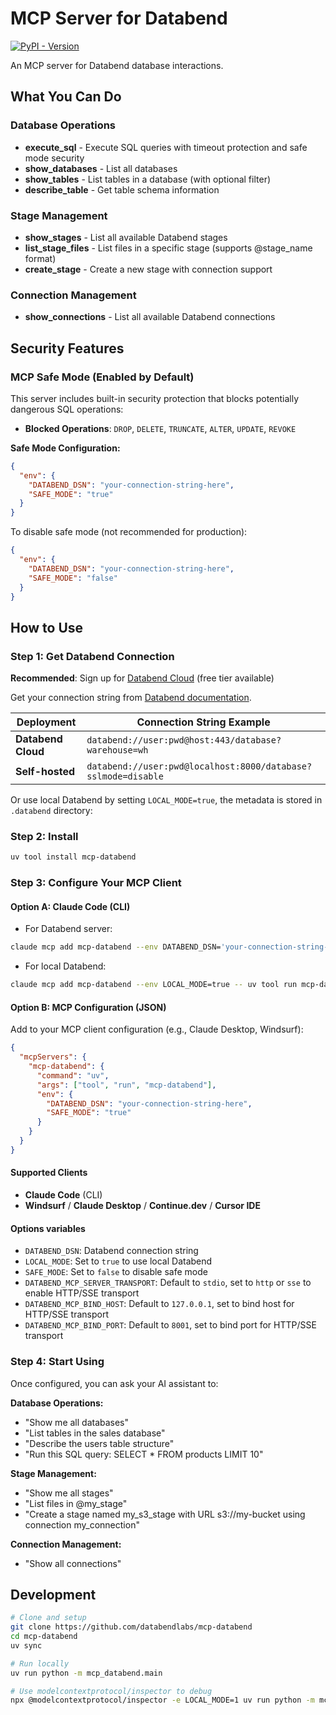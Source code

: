 # MCP Server for Databend

[![PyPI - Version](https://img.shields.io/pypi/v/mcp-databend)](https://pypi.org/project/mcp-databend)

An MCP server for Databend database interactions.

## What You Can Do

### Database Operations
- **execute_sql** - Execute SQL queries with timeout protection and safe mode security
- **show_databases** - List all databases
- **show_tables** - List tables in a database (with optional filter)
- **describe_table** - Get table schema information

### Stage Management
- **show_stages** - List all available Databend stages
- **list_stage_files** - List files in a specific stage (supports @stage_name format)
- **create_stage** - Create a new stage with connection support

### Connection Management
- **show_connections** - List all available Databend connections

## Security Features

### MCP Safe Mode (Enabled by Default)

This server includes built-in security protection that blocks potentially dangerous SQL operations:

- **Blocked Operations**: `DROP`, `DELETE`, `TRUNCATE`, `ALTER`, `UPDATE`, `REVOKE`

**Safe Mode Configuration:**
```json
{
  "env": {
    "DATABEND_DSN": "your-connection-string-here",
    "SAFE_MODE": "true"
  }
}
```

To disable safe mode (not recommended for production):
```json
{
  "env": {
    "DATABEND_DSN": "your-connection-string-here",
    "SAFE_MODE": "false"
  }
}
```

## How to Use

### Step 1: Get Databend Connection

**Recommended**: Sign up for [Databend Cloud](https://app.databend.com) (free tier available)

Get your connection string from [Databend documentation](https://docs.databend.com/developer/drivers/#connection-string-dsn).

| Deployment | Connection String Example |
|------------|---------------------------|
| **Databend Cloud** | `databend://user:pwd@host:443/database?warehouse=wh` |
| **Self-hosted** | `databend://user:pwd@localhost:8000/database?sslmode=disable` |

Or use local Databend by setting `LOCAL_MODE=true`, the metadata is stored in `.databend` directory:


### Step 2: Install

```bash
uv tool install mcp-databend
```

### Step 3: Configure Your MCP Client

#### Option A: Claude Code (CLI)

- For Databend server:
```bash
claude mcp add mcp-databend --env DATABEND_DSN='your-connection-string-here' -- uv tool run mcp-databend
```

- For local Databend:
```bash
claude mcp add mcp-databend --env LOCAL_MODE=true -- uv tool run mcp-databend
```

#### Option B: MCP Configuration (JSON)

Add to your MCP client configuration (e.g., Claude Desktop, Windsurf):

```json
{
  "mcpServers": {
    "mcp-databend": {
      "command": "uv",
      "args": ["tool", "run", "mcp-databend"],
      "env": {
        "DATABEND_DSN": "your-connection-string-here",
        "SAFE_MODE": "true"
      }
    }
  }
}
```

#### Supported Clients

- **Claude Code** (CLI)
- **Windsurf** / **Claude Desktop** / **Continue.dev** / **Cursor IDE**

#### Options variables

- `DATABEND_DSN`: Databend connection string
- `LOCAL_MODE`: Set to `true` to use local Databend
- `SAFE_MODE`: Set to `false` to disable safe mode
- `DATABEND_MCP_SERVER_TRANSPORT`: Default to `stdio`, set to `http` or `sse` to enable HTTP/SSE transport
- `DATABEND_MCP_BIND_HOST`: Default to `127.0.0.1`, set to bind host for HTTP/SSE transport
- `DATABEND_MCP_BIND_PORT`: Default to `8001`, set to bind port for HTTP/SSE transport

### Step 4: Start Using

Once configured, you can ask your AI assistant to:

**Database Operations:**
- "Show me all databases"
- "List tables in the sales database"
- "Describe the users table structure"
- "Run this SQL query: SELECT * FROM products LIMIT 10"

**Stage Management:**
- "Show me all stages"
- "List files in @my_stage"
- "Create a stage named my_s3_stage with URL s3://my-bucket using connection my_connection"

**Connection Management:**
- "Show all connections"

## Development

```bash
# Clone and setup
git clone https://github.com/databendlabs/mcp-databend
cd mcp-databend
uv sync

# Run locally
uv run python -m mcp_databend.main

# Use modelcontextprotocol/inspector to debug
npx @modelcontextprotocol/inspector -e LOCAL_MODE=1 uv run python -m mcp_databend.main
```
